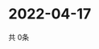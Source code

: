 # 2022-04-17
  共 0条

  <!-- BEGIN -->
  <!-- 最后更新时间Sun Apr 17 2022 15:05:03 GMT+0000 (Coordinated Universal Time) -->
  
  <!-- END -->
  
  